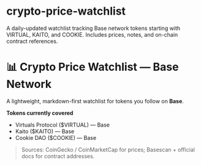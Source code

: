# crypto-price-watchlist
A daily-updated watchlist tracking Base network tokens starting with VIRTUAL, KAITO, and COOKIE. Includes prices, notes, and on-chain contract references.
# 📊 Crypto Price Watchlist — Base Network

A lightweight, markdown-first watchlist for tokens you follow on **Base**.  

**Tokens currently covered**
- Virtuals Protocol ($VIRTUAL) — Base
- Kaito ($KAITO) — Base
- Cookie DAO ($COOKIE) — Base

> Sources: CoinGecko / CoinMarketCap for prices; Basescan + official docs for contract addresses.
